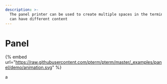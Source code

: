 ```yaml
---
description: >-
  The panel printer can be used to create multiple spaces in the terminal, which
  can have different content
---
```


# Panel

{% embed url="https://raw.githubusercontent.com/pterm/pterm/master/_examples/panel/demo/animation.svg" %}

a
